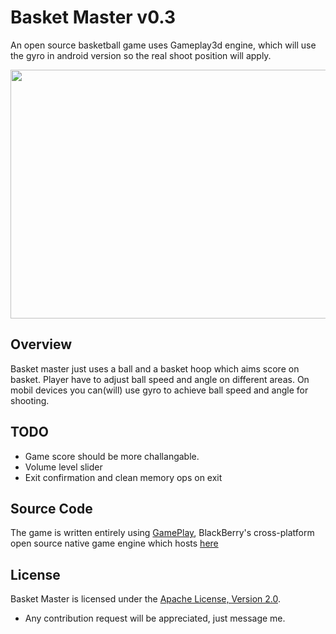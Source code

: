 Basket Master v0.3
=====================

An open source basketball game uses Gameplay3d engine, which will use the gyro in android version so the real shoot position will apply.

<img src="https://raw.github.com/tolgamyth/basketmaster/master/res/bm_screenshot.png" width=640 height=398>

Overview
--------
Basket master just uses a ball and a basket hoop which aims score on basket. Player have to adjust ball speed and angle on different areas. On mobil devices you can(will) use gyro to achieve ball speed and angle for shooting.

TODO
--------
- Game score should be more challangable. 
- Volume level slider
- Exit confirmation and clean memory ops on exit

Source Code
-----------
The game is written entirely using [GamePlay][1], BlackBerry's cross-platform open source native game engine which hosts [here][3]

[1]: http://www.gameplay3d.org/
[3]: https://github.com/blackberry/GamePlay

License
-------
Basket Master is licensed under the [Apache License, Version 2.0][2].

[2]: http://www.apache.org/licenses/LICENSE-2.0

- Any contribution request will be appreciated, just message me.
